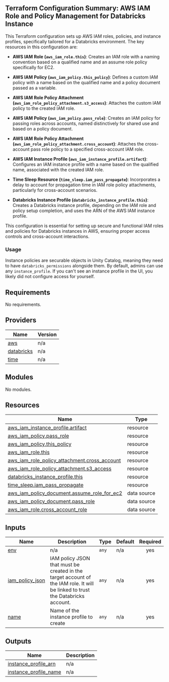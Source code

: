 <!-- BEGIN_TF_DOCS -->
## Terraform Configuration Summary: AWS IAM Role and Policy Management for Databricks Instance

This Terraform configuration sets up AWS IAM roles, policies, and instance profiles, specifically tailored for a Databricks environment. The key resources in this configuration are:

- **AWS IAM Role (`aws_iam_role.this`)**: Creates an IAM role with a naming convention based on a qualified name and an assume role policy specifically for EC2.

- **AWS IAM Policy (`aws_iam_policy.this_policy`)**: Defines a custom IAM policy with a name based on the qualified name and a policy document passed as a variable.

- **AWS IAM Role Policy Attachment (`aws_iam_role_policy_attachment.s3_access`)**: Attaches the custom IAM policy to the created IAM role.

- **AWS IAM Policy (`aws_iam_policy.pass_role`)**: Creates an IAM policy for passing roles across accounts, named distinctively for shared use and based on a policy document.

- **AWS IAM Role Policy Attachment (`aws_iam_role_policy_attachment.cross_account`)**: Attaches the cross-account pass role policy to a specified cross-account IAM role.

- **AWS IAM Instance Profile (`aws_iam_instance_profile.artifact`)**: Configures an IAM instance profile with a name based on the qualified name, associated with the created IAM role.

- **Time Sleep Resource (`time_sleep.iam_pass_propagate`)**: Incorporates a delay to account for propagation time in IAM role policy attachments, particularly for cross-account scenarios.

- **Databricks Instance Profile (`databricks_instance_profile.this`)**: Creates a Databricks instance profile, depending on the IAM role and policy setup completion, and uses the ARN of the AWS IAM instance profile.

This configuration is essential for setting up secure and functional IAM roles and policies for Databricks instances in AWS, ensuring proper access controls and cross-account interactions.

### Usage
Instance policies are securable objects in Unity Catalog, meaning they need to have `databricks_permissions` alongside them.
By default, admins can use any `instance_profile`. If you can't see an instance profile in the UI, you likely did not configure
access for yourself.

## Requirements

No requirements.

## Providers

| Name | Version |
|------|---------|
| <a name="provider_aws"></a> [aws](#provider\_aws) | n/a |
| <a name="provider_databricks"></a> [databricks](#provider\_databricks) | n/a |
| <a name="provider_time"></a> [time](#provider\_time) | n/a |

## Modules

No modules.

## Resources

| Name | Type |
|------|------|
| [aws_iam_instance_profile.artifact](https://registry.terraform.io/providers/hashicorp/aws/latest/docs/resources/iam_instance_profile) | resource |
| [aws_iam_policy.pass_role](https://registry.terraform.io/providers/hashicorp/aws/latest/docs/resources/iam_policy) | resource |
| [aws_iam_policy.this_policy](https://registry.terraform.io/providers/hashicorp/aws/latest/docs/resources/iam_policy) | resource |
| [aws_iam_role.this](https://registry.terraform.io/providers/hashicorp/aws/latest/docs/resources/iam_role) | resource |
| [aws_iam_role_policy_attachment.cross_account](https://registry.terraform.io/providers/hashicorp/aws/latest/docs/resources/iam_role_policy_attachment) | resource |
| [aws_iam_role_policy_attachment.s3_access](https://registry.terraform.io/providers/hashicorp/aws/latest/docs/resources/iam_role_policy_attachment) | resource |
| [databricks_instance_profile.this](https://registry.terraform.io/providers/databricks/databricks/latest/docs/resources/instance_profile) | resource |
| [time_sleep.iam_pass_propagate](https://registry.terraform.io/providers/hashicorp/time/latest/docs/resources/sleep) | resource |
| [aws_iam_policy_document.assume_role_for_ec2](https://registry.terraform.io/providers/hashicorp/aws/latest/docs/data-sources/iam_policy_document) | data source |
| [aws_iam_policy_document.pass_role](https://registry.terraform.io/providers/hashicorp/aws/latest/docs/data-sources/iam_policy_document) | data source |
| [aws_iam_role.cross_account_role](https://registry.terraform.io/providers/hashicorp/aws/latest/docs/data-sources/iam_role) | data source |

## Inputs

| Name | Description | Type | Default | Required |
|------|-------------|------|---------|:--------:|
| <a name="input_env"></a> [env](#input\_env) | n/a | `any` | n/a | yes |
| <a name="input_iam_policy_json"></a> [iam\_policy\_json](#input\_iam\_policy\_json) | IAM policy JSON that must be created in the target account of the IAM role. It will be linked to trust the Databricks account. | `any` | n/a | yes |
| <a name="input_name"></a> [name](#input\_name) | Name of the instance profile to create | `any` | n/a | yes |

## Outputs

| Name | Description |
|------|-------------|
| <a name="output_instance_profile_arn"></a> [instance\_profile\_arn](#output\_instance\_profile\_arn) | n/a |
| <a name="output_instance_profile_name"></a> [instance\_profile\_name](#output\_instance\_profile\_name) | n/a |
<!-- END_TF_DOCS -->
